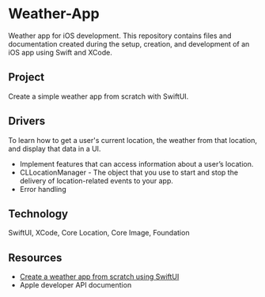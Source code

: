 # Weather-App
Weather app for iOS development. This repository contains files and documentation created during the setup, creation, and development of an iOS app using
Swift and XCode.

## Project
Create a simple weather app from scratch with SwiftUI.

## Drivers
To learn how to get a user's current location, the weather from that location, and display that data in a UI.
* Implement features that can access information about a user’s location.
* CLLocationManager - The object that you use to start and stop the delivery of location-related events to your app.
* Error handling

## Technology
SwiftUI, XCode, Core Location, Core Image, Foundation

## Resources
* [Create a weather app from scratch using SwiftUI](https://youtu.be/X2W9MPjrIbk)
* Apple developer API documention
